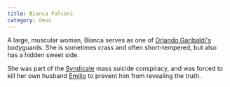 ```yaml
---
title: Bianca Falconi
category: deus
---
```

A large, muscular woman, Bianca serves as one of [Orlando Garibaldi's](npc-orlando) bodyguards. She is sometimes crass and often short-tempered, but also has a hidden sweet side.

She was part of the [Syndicate](org-syndicate) mass suicide conspiracy, and was forced to kill her own husband [Emilio](npc-emilio) to prevent him from revealing the truth.
